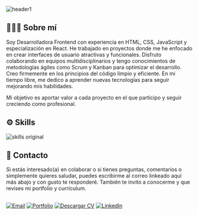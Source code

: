 
![header1](https://github.com/user-attachments/assets/a8f1837f-0820-4bdc-9d5d-91ce338d5c4b)

## 🙋🏻‍♀️ Sobre mí
Soy Desarrolladora Frontend con experiencia en HTML, CSS, JavaScript y especialización en React. He trabajado en proyectos donde me he enfocado en crear interfaces de usuario atractivas y funcionales. Disfruto colaborando en equipos multidisciplinarios y tengo conocimientos de metodologías ágiles como Scrum y Kanban para optimizar el desarrollo. Creo firmemente en los principios del código limpio y eficiente. En mi tiempo libre, me dedico a aprender nuevas tecnologías para seguir mejorando mis habilidades.

Mi objetivo es aportar valor a cada proyecto en el que participo y seguir creciendo como profesional.

## ⚙️ Skills

![skills original](https://github.com/user-attachments/assets/14189144-031c-4241-98b3-27a661750dcc)


## 📮 Contacto
Si estás interesado(a) en colaborar o si tienes preguntas, comentarios o simplemente quieres saludar, puedes escribirme al correo linkeado aquí más abajo y con gusto te responderé.
También te invito a conocerme y que revises mi portfolio y currículum.


## 

[![Email](https://img.shields.io/badge/Email-545454?style=for-the-badge&logo=gmail&logoColor=red&labelColor=2f2f2f)](mailto:paolagonzalez.contacto@gmail.com)
[![Portfolio](https://img.shields.io/badge/Portfolio-c17ad5?style=for-the-badge&logoColor=white&labelColor=%23c17ad5)](https://paolagonzalez.vercel.app)
[![Descargar CV](https://img.shields.io/badge/Descargar_CV-white?style=for-the-badge&logo=google-drive&logoColor=blue&labelColor=%23ffbd59&color=f9c77c)](https://drive.google.com/file/d/1VQ6kflSSAFb7S46zfPHqnuK_c9z4aOQU/view?usp=drive_link)
[![LinkedIn](https://img.shields.io/badge/LinkedIn-509eff?style=for-the-badge&logo=linkedin&logoColor=white&labelColor=blue)](https://www.linkedin.com/in/paola-gonzalez-guzman/)










